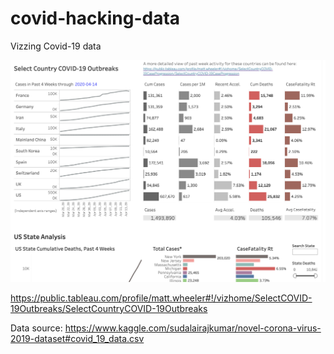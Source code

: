 # covid-hacking-data
Vizzing Covid-19 data 

![image](https://github.com/datavizhokie/covid-hacking-data/blob/master/tableau%20screenshot.png)

https://public.tableau.com/profile/matt.wheeler#!/vizhome/SelectCOVID-19Outbreaks/SelectCountryCOVID-19Outbreaks

Data source: https://www.kaggle.com/sudalairajkumar/novel-corona-virus-2019-dataset#covid_19_data.csv
